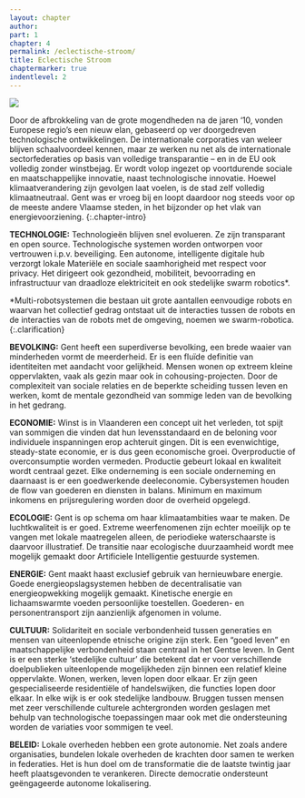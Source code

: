 ```yaml
---
layout: chapter
author: 
part: 1
chapter: 4
permalink: /eclectische-stroom/
title: Eclectische Stroom
chaptermarker: true
indentlevel: 2
---
```


<a href="{{ site.baseurl }}/images/Ruimte_1.jpg" data-lightbox="Eclectische Stroom"><img src="{{ site.baseurl }}/images/Ruimte_1.jpg"></a>

Door de afbrokkeling van de grote mogendheden na de jaren ‘10, vonden Europese regio’s een nieuw elan, gebaseerd op ver doorgedreven technologische ontwikkelingen. De internationale corporaties van weleer blijven schaalvoordeel kennen, maar ze werken nu net als de internationale sectorfederaties op basis van volledige transparantie – en in de EU ook volledig zonder winstbejag. Er wordt volop ingezet op voortdurende sociale en maatschappelijke innovatie, naast technologische innovatie. Hoewel klimaatverandering zijn gevolgen laat voelen, is de stad zelf volledig klimaatneutraal. Gent was er vroeg bij en loopt daardoor nog steeds voor op de meeste andere Vlaamse steden, in het bijzonder op het vlak van energievoorziening.
{:.chapter-intro}

**TECHNOLOGIE:** Technologieën blijven snel evolueren. Ze zijn transparant en open source. Technologische systemen worden ontworpen voor vertrouwen i.p.v. beveiliging. Een autonome, intelligente digitale hub verzorgt lokale Materiële en sociale saamhorigheid met respect voor privacy. Het dirigeert ook gezondheid, mobiliteit, bevoorrading en infrastructuur van draadloze elektriciteit en ook stedelijke <span class="need-clarification">swarm robotics*</span>.

*Multi-robotsystemen die bestaan uit grote aantallen eenvoudige robots en waarvan het collectief gedrag ontstaat uit de interacties tussen de robots en de interacties van de robots met de omgeving, noemen we swarm-robotica.
{:.clarification}

**BEVOLKING:** Gent heeft een superdiverse bevolking, een brede waaier van minderheden vormt de meerderheid. Er is een fluïde definitie van identiteiten met aandacht voor gelijkheid. Mensen wonen op extreem kleine oppervlakten, vaak als gezin maar ook in cohousing-projecten. Door de complexiteit van sociale relaties en de beperkte scheiding tussen leven en werken, komt de mentale gezondheid van sommige leden van de bevolking in het gedrang.

**ECONOMIE:** Winst is in Vlaanderen een concept uit het verleden, tot spijt van sommigen die vinden dat hun levensstandaard en de beloning voor individuele inspanningen erop achteruit gingen.  Dit is een evenwichtige, steady-state economie, er is dus geen economische groei. Overproductie of overconsumptie worden vermeden. Productie gebeurt lokaal en kwaliteit wordt centraal gezet. Elke onderneming is een sociale onderneming en daarnaast is er een goedwerkende deeleconomie. Cybersystemen houden de flow van goederen en diensten in balans. Minimum en maximum inkomens en prijsregulering worden door de overheid opgelegd.

**ECOLOGIE:** Gent is op schema om haar klimaatambities waar te maken. De luchtkwaliteit is er goed. Extreme weerfenomenen zijn echter moeilijk op te vangen met lokale maatregelen alleen, de periodieke waterschaarste is daarvoor illustratief. De transitie naar ecologische duurzaamheid wordt mee mogelijk gemaakt door Artificiele Intelligentie gestuurde systemen.

**ENERGIE:** Gent maakt haast exclusief gebruik van hernieuwbare energie. Goede energieopslagsystemen hebben de decentralisatie van energieopwekking mogelijk gemaakt. Kinetische energie en lichaamswarmte voeden persoonlijke toestellen. Goederen- en personentransport zijn aanzienlijk afgenomen in volume.  

**CULTUUR:** Solidariteit en sociale verbondenheid tussen generaties en mensen van uiteenlopende etnische origine zijn sterk. Een “goed leven” en maatschappelijke verbondenheid staan centraal in het Gentse leven. In Gent is er een sterke ‘stedelijke cultuur’ die betekent dat er voor verschillende doelpublieken uiteenlopende mogelijkheden zijn binnen een relatief kleine oppervlakte. Wonen, werken, leven lopen door elkaar. Er zijn geen gespecialiseerde residentiële of handelswijken, die functies lopen door elkaar. In elke wijk is er ook stedelijke landbouw. Bruggen tussen mensen met zeer verschillende culturele achtergronden worden geslagen met behulp van technologische toepassingen maar ook met die ondersteuning worden de variaties voor sommigen te veel.  

**BELEID:** Lokale overheden hebben een grote autonomie. Net zoals andere organisaties, bundelen lokale overheden de krachten door samen te werken in federaties. Het is hun doel om de transformatie die de laatste twintig jaar heeft plaatsgevonden te verankeren. Directe democratie ondersteunt geëngageerde autonome lokalisering. 

